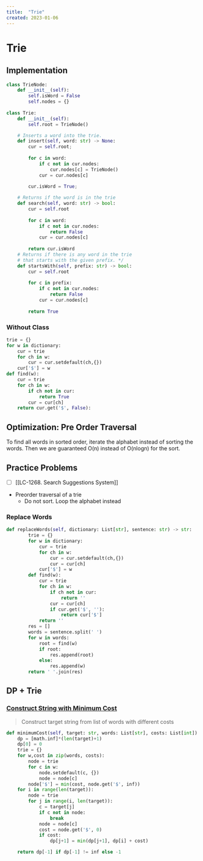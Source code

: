```yaml
---
title:  "Trie"
created: 2023-01-06
---
```

# Trie

## Implementation

```python
class TrieNode:
    def __init__(self):
        self.isWord = False
        self.nodes = {}
            
class Trie:
    def __init__(self):
        self.root = TrieNode()

    # Inserts a word into the trie.
    def insert(self, word: str) -> None:
        cur = self.root;
        
        for c in word:
            if c not in cur.nodes:
                cur.nodes[c] = TrieNode()
            cur = cur.nodes[c]
            
        cur.isWord = True;

    # Returns if the word is in the trie
    def search(self, word: str) -> bool:
        cur = self.root
        
        for c in word:
            if c not in cur.nodes:
                return False
            cur = cur.nodes[c]
            
        return cur.isWord
    # Returns if there is any word in the trie 
    # that starts with the given prefix. */
    def startsWith(self, prefix: str) -> bool:
        cur = self.root
        
        for c in prefix:
            if c not in cur.nodes:
                return False
            cur = cur.nodes[c]
            
        return True
```

### Without Class

```python
trie = {}
for w in dictionary:
	cur = trie
	for ch in w:
		cur = cur.setdefault(ch,{})
	cur['$'] = w
def find(w):
	cur = trie
	for ch in w:
		if ch not in cur:
			return True
		cur = cur[ch]
	return cur.get('$', False):
```

## Optimization:  Pre Order Traversal
To find all words in sorted order, iterate the alphabet instead of sorting the words.
Then we are guaranteed O(n) instead of O(nlogn) for the sort.


## Practice Problems
- [ ] [[LC-1268. Search Suggestions System]]
- Preorder traversal of a trie
	- Do not sort. Loop the alphabet instead


### Replace Words

```python
def replaceWords(self, dictionary: List[str], sentence: str) -> str:
        trie = {}
        for w in dictionary:
            cur = trie
            for ch in w:
                cur = cur.setdefault(ch,{})
                cur = cur[ch]
            cur['$'] = w
        def find(w):
            cur = trie
            for ch in w:
                if ch not in cur:
                    return ''
                cur = cur[ch]
                if cur.get('$', ''):
                    return cur['$']
            return ''
        res = []
        words = sentence.split(' ')
        for w in words:
            root = find(w)
            if root:
                res.append(root)
            else:
                res.append(w)
        return ' '.join(res)
```


## DP + Trie

### [Construct String with Minimum Cost](https://leetcode.com/problems/construct-string-with-minimum-cost/)
> Construct target string from list of words with different costs
```python
def minimumCost(self, target: str, words: List[str], costs: List[int]) -> int:
	dp = [math.inf]*(len(target)+1)
	dp[0] = 0
	trie = {}
	for w,cost in zip(words, costs):
		node = trie
		for c in w:
			node.setdefault(c, {})
			node = node[c]
		node['$'] = min(cost, node.get('$', inf))
	for i in range(len(target)):
		node = trie
		for j in range(i, len(target)):
			c = target[j]
			if c not in node:
				break
			node = node[c]
			cost = node.get('$', 0)
			if cost:
				dp[j+1] = min(dp[j+1], dp[i] + cost)

	return dp[-1] if dp[-1] != inf else -1
```
